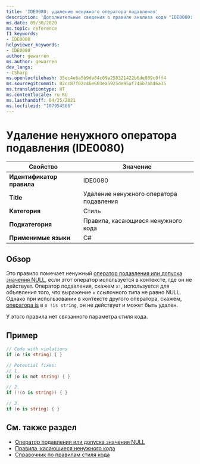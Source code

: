 ```yaml
---
title: 'IDE0080: удаление ненужного оператора подавления'
description: 'Дополнительные сведения о правиле анализа кода "IDE0080: удаление ненужного оператора подавления"'
ms.date: 09/30/2020
ms.topic: reference
f1_keywords:
- IDE0080
helpviewer_keywords:
- IDE0080
author: gewarren
ms.author: gewarren
dev_langs:
- CSharp
ms.openlocfilehash: 35ec4e6a5b9da84c09a258321422b6de809c0ff4
ms.sourcegitcommit: 02cc87f02c46e603ea5925de95af746b7ab46a35
ms.translationtype: HT
ms.contentlocale: ru-RU
ms.lasthandoff: 04/25/2021
ms.locfileid: "107954566"
---
```

# <a name="remove-unnecessary-suppression-operator-ide0080"></a>Удаление ненужного оператора подавления (IDE0080)

|Свойство|Значение|
|-|-|
| **Идентификатор правила** | IDE0080 |
| **Title** | Удаление ненужного оператора подавления |
| **Категория** | Стиль |
| **Подкатегория** | Правила, касающиеся ненужного кода |
| **Применимые языки** | C# |

## <a name="overview"></a>Обзор

Это правило помечает ненужный [оператор подавления или допуска значения NULL](../../../csharp/language-reference/operators/null-forgiving.md), если этот оператор используется в контексте, где он не действует. Оператор подавления, скажем `x!`, используется для объявления того, что выражение `x` ссылочного типа не равно NULL. Однако при использовании в контексте другого оператора, скажем, [оператора is](../../../csharp/language-reference/operators/is.md) в `o !is string`, он не действует и может быть удален.

У этого правила нет связанного параметра стиля кода.

## <a name="example"></a>Пример

```csharp
// Code with violations
if (o !is string) { }

// Potential fixes:
// 1.
if (o is not string) { }

// 2.
if (!(o is string)) { }

// 3.
if (o is string) { }
```

## <a name="see-also"></a>См. также раздел

- [Оператор подавления или допуска значения NULL](../../../csharp/language-reference/operators/null-forgiving.md)
- [Правила, касающиеся ненужного кода](unnecessary-code-rules.md)
- [Справочник по правилам стиля кода](index.md)
